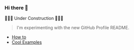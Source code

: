 ### Hi there 👋

👷👷👷 Under Construction 👷👷👷

> I'm experimenting with the new GitHub Profile README.

 * [How to](https://dev.to/m0nica/how-to-create-a-github-profile-readme-1paj)
 * [Cool Examples](https://dev.to/github/10-standout-github-profile-readmes-h2o)